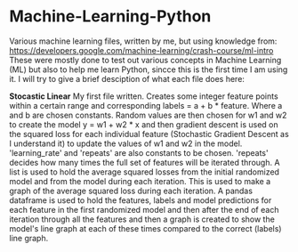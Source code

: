 # Machine-Learning-Python
Various machine learning files, written by me, but using knowledge from: https://developers.google.com/machine-learning/crash-course/ml-intro
These were mostly done to test out various concepts in Machine Learning (ML) but also to help me learn Python, sincce this is the first time I am using it.
I will try to give a brief desciption of what each file does here:

**Stocastic Linear**
My first file written. Creates some integer feature points within a certain range and corresponding labels = a + b * feature. Where a and b are chosen constants. Random values are then chosen for w1 and w2 to create the model y = w1 + w2 * x and then gradient descent is used on the squared loss for each individual feature (Stochastic Gradient Descent as I understand it) to update the values of w1 and w2 in the model. 'learning_rate' and 'repeats' are also constants to be chosen. 'repeats' decides how many times the full set of features will be iterated through. A list is used to hold the average squared losses from the initial randomized model and from the model during each iteration. This is used to make a graph of the average squared loss during each iteration. A pandas dataframe is used to hold the features, labels and model predictions for each feature in the first randomized model and then after the end of each iteration through all the features and then a graph is created to show the model's line graph at each of these times compared to the correct (labels) line graph.

